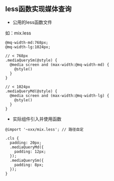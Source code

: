 ## less函数实现媒体查询

- 公用的less函数文件

如：mix.less

```less
@mq-width-md:768px;
@mq-width-lg:1024px;

// < 768px
.mediaQuerySm(@style) {
  @media screen and (max-width:@mq-width-md) {
    @style()
  }
}

// < 1024px
.mediaQueryMd(@style) {
  @media screen and (max-width:@mq-width-lg) {
    @style()
  }
}
```

- 实际组件引入并使用函数

```less
@import '~xxx/mix.less'; // 路径自定

.cls {
  padding: 20px;
  .mediaQueryMd({
    padding: 12px;
  });
  .mediaQuerySm({
    padding: 8px;
  });
}
```